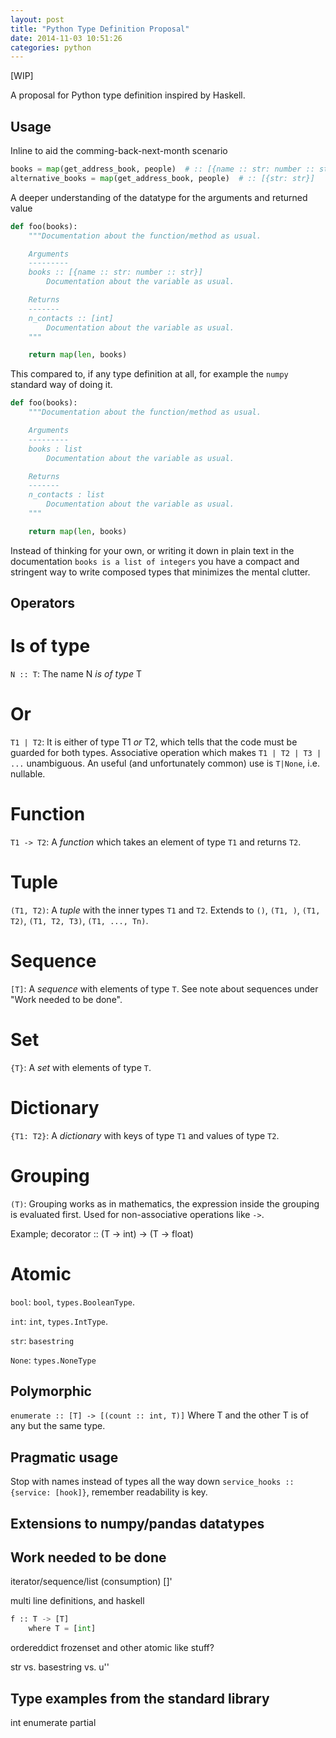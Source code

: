 ```yaml
---
layout: post
title: "Python Type Definition Proposal"
date: 2014-11-03 10:51:26
categories: python
---
```


[WIP]

A proposal for Python type definition inspired by Haskell.

Usage
-----

Inline to aid the comming-back-next-month scenario

~~~ python
books = map(get_address_book, people)  # :: [{name :: str: number :: str}]
alternative_books = map(get_address_book, people)  # :: [{str: str}]
~~~

A deeper understanding of the datatype for the arguments and returned value

~~~ python
def foo(books):
    """Documentation about the function/method as usual.

    Arguments
    ---------
    books :: [{name :: str: number :: str}]
        Documentation about the variable as usual.

    Returns
    -------
    n_contacts :: [int]
        Documentation about the variable as usual.
    """

    return map(len, books)
~~~

This compared to, if any type definition at all, for example the
``numpy`` standard way of doing it.

~~~ python
def foo(books):
    """Documentation about the function/method as usual.

    Arguments
    ---------
    books : list
        Documentation about the variable as usual.

    Returns
    -------
    n_contacts : list
        Documentation about the variable as usual.
    """

    return map(len, books)
~~~

Instead of thinking for your own, or writing it down in plain text in the
documentation ``books is a list of integers`` you have a compact and stringent
way to write composed types that minimizes the mental clutter.

Operators
---------

Is of type
==========
``N :: T``: The name N _is of type_ T

Or
==
``T1 | T2``: It is either of type T1 _or_ T2, which tells that the code must
be guarded for both types.
Associative operation which makes ``T1 | T2 | T3 | ...`` unambiguous.
An useful (and unfortunately common) use is ``T|None``, i.e. nullable.

Function
========
``T1 -> T2``: A _function_ which takes an element of type ``T1`` and returns ``T2``.

Tuple
=====
``(T1, T2)``: A _tuple_ with the inner types ``T1`` and ``T2``. Extends to
``()``, ``(T1, )``, ``(T1, T2)``, ``(T1, T2, T3)``, ``(T1, ..., Tn)``.

Sequence
========
``[T]``: A _sequence_ with elements of type ``T``.
See note about sequences under "Work needed to be done".

Set
===
``{T}``: A _set_ with elements of type ``T``.

Dictionary
==========
``{T1: T2}``: A _dictionary_ with keys of type ``T1`` and values of type ``T2``.

Grouping
========
``(T)``: Grouping works as in mathematics, the expression inside the grouping
is evaluated first. Used for non-associative operations like ``->``.

Example; decorator :: (T -> int) -> (T -> float)

Atomic
======
``bool``: ``bool``, ``types.BooleanType``.

``int``: ``int``, ``types.IntType``.

``str``: ``basestring``

``None``:  ``types.NoneType``

Polymorphic
-----------
``enumerate :: [T] -> [(count :: int, T)]`` Where T and the other T is of any
but the same type.

Pragmatic usage
---------------
Stop with names instead of types all the way down
``service_hooks :: {service: [hook]}``, remember readability is key.


Extensions to numpy/pandas datatypes
------------------------------------


Work needed to be done
----------------------
iterator/sequence/list (consumption)
[]'

multi line definitions, and haskell

~~~ python
f :: T -> [T]
    where T = [int]
~~~

ordereddict frozenset and other atomic like stuff?

str vs. basestring vs. u''


Type examples from the standard library
---------------------------------------

int
enumerate
partial
